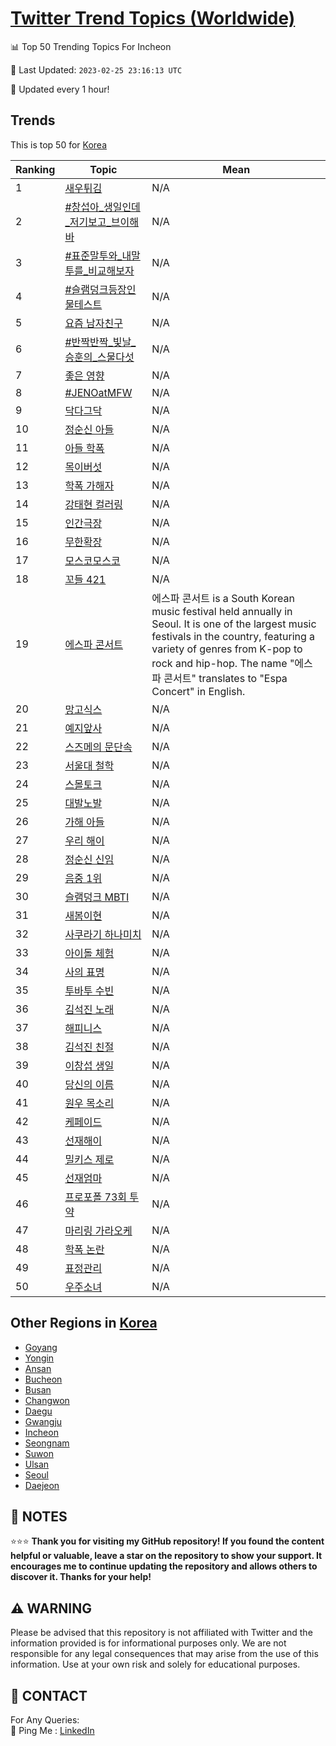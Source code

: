 [Twitter Trend Topics (Worldwide)](https://github.com/ErcinDedeoglu/Twitter-Trend-Topics)
==========


📊 Top 50 Trending Topics For Incheon

📆 Last Updated: `2023-02-25 23:16:13 UTC`

🔧 Updated every 1 hour!


## Trends

This is top 50 for [Korea](</Korea>)

| Ranking | Topic | Mean |
| ------- | ------------ | ------------ |
| 1 | [새우튀김](http://twitter.com/search?q=%ec%83%88%ec%9a%b0%ed%8a%80%ea%b9%80) | N/A |
| 2 | [#창섭아_생일인데_저기보고_브이해바](http://twitter.com/search?q=%23%ec%b0%bd%ec%84%ad%ec%95%84_%ec%83%9d%ec%9d%bc%ec%9d%b8%eb%8d%b0_%ec%a0%80%ea%b8%b0%eb%b3%b4%ea%b3%a0_%eb%b8%8c%ec%9d%b4%ed%95%b4%eb%b0%94) | N/A |
| 3 | [#표준말투와_내말투를_비교해보자](http://twitter.com/search?q=%23%ed%91%9c%ec%a4%80%eb%a7%90%ed%88%ac%ec%99%80_%eb%82%b4%eb%a7%90%ed%88%ac%eb%a5%bc_%eb%b9%84%ea%b5%90%ed%95%b4%eb%b3%b4%ec%9e%90) | N/A |
| 4 | [#슬램덩크등장인물테스트](http://twitter.com/search?q=%23%ec%8a%ac%eb%9e%a8%eb%8d%a9%ed%81%ac%eb%93%b1%ec%9e%a5%ec%9d%b8%eb%ac%bc%ed%85%8c%ec%8a%a4%ed%8a%b8) | N/A |
| 5 | [요즘 남자친구](http://twitter.com/search?q=%ec%9a%94%ec%a6%98+%eb%82%a8%ec%9e%90%ec%b9%9c%ea%b5%ac) | N/A |
| 6 | [#반짝반짝_빛날_승훈의_스물다섯](http://twitter.com/search?q=%23%eb%b0%98%ec%a7%9d%eb%b0%98%ec%a7%9d_%eb%b9%9b%eb%82%a0_%ec%8a%b9%ed%9b%88%ec%9d%98_%ec%8a%a4%eb%ac%bc%eb%8b%a4%ec%84%af) | N/A |
| 7 | [좋은 영향](http://twitter.com/search?q=%ec%a2%8b%ec%9d%80+%ec%98%81%ed%96%a5) | N/A |
| 8 | [#JENOatMFW](http://twitter.com/search?q=%23JENOatMFW) | N/A |
| 9 | [닥다그닥](http://twitter.com/search?q=%eb%8b%a5%eb%8b%a4%ea%b7%b8%eb%8b%a5) | N/A |
| 10 | [정순신 아들](http://twitter.com/search?q=%ec%a0%95%ec%88%9c%ec%8b%a0+%ec%95%84%eb%93%a4) | N/A |
| 11 | [아들 학폭](http://twitter.com/search?q=%ec%95%84%eb%93%a4+%ed%95%99%ed%8f%ad) | N/A |
| 12 | [목이버섯](http://twitter.com/search?q=%eb%aa%a9%ec%9d%b4%eb%b2%84%ec%84%af) | N/A |
| 13 | [학폭 가해자](http://twitter.com/search?q=%ed%95%99%ed%8f%ad+%ea%b0%80%ed%95%b4%ec%9e%90) | N/A |
| 14 | [강태현 컬러링](http://twitter.com/search?q=%ea%b0%95%ed%83%9c%ed%98%84+%ec%bb%ac%eb%9f%ac%eb%a7%81) | N/A |
| 15 | [인간극장](http://twitter.com/search?q=%ec%9d%b8%ea%b0%84%ea%b7%b9%ec%9e%a5) | N/A |
| 16 | [무한확장](http://twitter.com/search?q=%eb%ac%b4%ed%95%9c%ed%99%95%ec%9e%a5) | N/A |
| 17 | [모스코모스코](http://twitter.com/search?q=%eb%aa%a8%ec%8a%a4%ec%bd%94%eb%aa%a8%ec%8a%a4%ec%bd%94) | N/A |
| 18 | [꼬들 421](http://twitter.com/search?q=%ea%bc%ac%eb%93%a4+421) | N/A |
| 19 | [에스파 콘서트](http://twitter.com/search?q=%ec%97%90%ec%8a%a4%ed%8c%8c+%ec%bd%98%ec%84%9c%ed%8a%b8) | 에스파 콘서트 is a South Korean music festival held annually in Seoul. It is one of the largest music festivals in the country, featuring a variety of genres from K-pop to rock and hip-hop. The name "에스파 콘서트" translates to "Espa Concert" in English. |
| 20 | [망고식스](http://twitter.com/search?q=%eb%a7%9d%ea%b3%a0%ec%8b%9d%ec%8a%a4) | N/A |
| 21 | [예지앞사](http://twitter.com/search?q=%ec%98%88%ec%a7%80%ec%95%9e%ec%82%ac) | N/A |
| 22 | [스즈메의 문단속](http://twitter.com/search?q=%ec%8a%a4%ec%a6%88%eb%a9%94%ec%9d%98+%eb%ac%b8%eb%8b%a8%ec%86%8d) | N/A |
| 23 | [서울대 철학](http://twitter.com/search?q=%ec%84%9c%ec%9a%b8%eb%8c%80+%ec%b2%a0%ed%95%99) | N/A |
| 24 | [스몰토크](http://twitter.com/search?q=%ec%8a%a4%eb%aa%b0%ed%86%a0%ed%81%ac) | N/A |
| 25 | [대발노발](http://twitter.com/search?q=%eb%8c%80%eb%b0%9c%eb%85%b8%eb%b0%9c) | N/A |
| 26 | [가해 아들](http://twitter.com/search?q=%ea%b0%80%ed%95%b4+%ec%95%84%eb%93%a4) | N/A |
| 27 | [우리 해이](http://twitter.com/search?q=%ec%9a%b0%eb%a6%ac+%ed%95%b4%ec%9d%b4) | N/A |
| 28 | [정순신 신임](http://twitter.com/search?q=%ec%a0%95%ec%88%9c%ec%8b%a0+%ec%8b%a0%ec%9e%84) | N/A |
| 29 | [음중 1위](http://twitter.com/search?q=%ec%9d%8c%ec%a4%91+1%ec%9c%84) | N/A |
| 30 | [슬램덩크 MBTI](http://twitter.com/search?q=%ec%8a%ac%eb%9e%a8%eb%8d%a9%ed%81%ac+MBTI) | N/A |
| 31 | [새봄이현](http://twitter.com/search?q=%ec%83%88%eb%b4%84%ec%9d%b4%ed%98%84) | N/A |
| 32 | [사쿠라기 하나미치](http://twitter.com/search?q=%ec%82%ac%ec%bf%a0%eb%9d%bc%ea%b8%b0+%ed%95%98%eb%82%98%eb%af%b8%ec%b9%98) | N/A |
| 33 | [아이돌 체험](http://twitter.com/search?q=%ec%95%84%ec%9d%b4%eb%8f%8c+%ec%b2%b4%ed%97%98) | N/A |
| 34 | [사의 표명](http://twitter.com/search?q=%ec%82%ac%ec%9d%98+%ed%91%9c%eb%aa%85) | N/A |
| 35 | [투바투 수빈](http://twitter.com/search?q=%ed%88%ac%eb%b0%94%ed%88%ac+%ec%88%98%eb%b9%88) | N/A |
| 36 | [김석진 노래](http://twitter.com/search?q=%ea%b9%80%ec%84%9d%ec%a7%84+%eb%85%b8%eb%9e%98) | N/A |
| 37 | [해피니스](http://twitter.com/search?q=%ed%95%b4%ed%94%bc%eb%8b%88%ec%8a%a4) | N/A |
| 38 | [김석진 친절](http://twitter.com/search?q=%ea%b9%80%ec%84%9d%ec%a7%84+%ec%b9%9c%ec%a0%88) | N/A |
| 39 | [이창섭 생일](http://twitter.com/search?q=%ec%9d%b4%ec%b0%bd%ec%84%ad+%ec%83%9d%ec%9d%bc) | N/A |
| 40 | [당신의 이름](http://twitter.com/search?q=%eb%8b%b9%ec%8b%a0%ec%9d%98+%ec%9d%b4%eb%a6%84) | N/A |
| 41 | [원우 목소리](http://twitter.com/search?q=%ec%9b%90%ec%9a%b0+%eb%aa%a9%ec%86%8c%eb%a6%ac) | N/A |
| 42 | [케페이드](http://twitter.com/search?q=%ec%bc%80%ed%8e%98%ec%9d%b4%eb%93%9c) | N/A |
| 43 | [선재해이](http://twitter.com/search?q=%ec%84%a0%ec%9e%ac%ed%95%b4%ec%9d%b4) | N/A |
| 44 | [밀키스 제로](http://twitter.com/search?q=%eb%b0%80%ed%82%a4%ec%8a%a4+%ec%a0%9c%eb%a1%9c) | N/A |
| 45 | [선재엄마](http://twitter.com/search?q=%ec%84%a0%ec%9e%ac%ec%97%84%eb%a7%88) | N/A |
| 46 | [프로포폴 73회 투약](http://twitter.com/search?q=%ed%94%84%eb%a1%9c%ed%8f%ac%ed%8f%b4+73%ed%9a%8c+%ed%88%ac%ec%95%bd) | N/A |
| 47 | [마리링 가라오케](http://twitter.com/search?q=%eb%a7%88%eb%a6%ac%eb%a7%81+%ea%b0%80%eb%9d%bc%ec%98%a4%ec%bc%80) | N/A |
| 48 | [학폭 논란](http://twitter.com/search?q=%ed%95%99%ed%8f%ad+%eb%85%bc%eb%9e%80) | N/A |
| 49 | [표정관리](http://twitter.com/search?q=%ed%91%9c%ec%a0%95%ea%b4%80%eb%a6%ac) | N/A |
| 50 | [우주소녀](http://twitter.com/search?q=%ec%9a%b0%ec%a3%bc%ec%86%8c%eb%85%80) | N/A |



## Other Regions in [Korea](</Korea>)

* [Goyang](</Korea/Goyang.md>)
* [Yongin](</Korea/Yongin.md>)
* [Ansan](</Korea/Ansan.md>)
* [Bucheon](</Korea/Bucheon.md>)
* [Busan](</Korea/Busan.md>)
* [Changwon](</Korea/Changwon.md>)
* [Daegu](</Korea/Daegu.md>)
* [Gwangju](</Korea/Gwangju.md>)
* [Incheon](</Korea/Incheon.md>)
* [Seongnam](</Korea/Seongnam.md>)
* [Suwon](</Korea/Suwon.md>)
* [Ulsan](</Korea/Ulsan.md>)
* [Seoul](</Korea/Seoul.md>)
* [Daejeon](</Korea/Daejeon.md>)



## 📝 NOTES

⭐⭐⭐ **Thank you for visiting my GitHub repository! If you found the content helpful or valuable, leave a star on the repository to show your support. It encourages me to continue updating the repository and allows others to discover it. Thanks for your help!**


## ⚠️ WARNING

Please be advised that this repository is not affiliated with Twitter and the information provided is for informational purposes only. We are not responsible for any legal consequences that may arise from the use of this information. Use at your own risk and solely for educational purposes.


## 📨 CONTACT

 For Any Queries:  
            🏓 Ping Me : [LinkedIn](https://www.linkedin.com/in/ercindedeoglu/)
